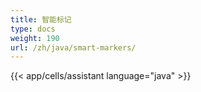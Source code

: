 ```yaml
---
title: 智能标记
type: docs
weight: 190
url: /zh/java/smart-markers/
---
```



{{< app/cells/assistant language="java" >}}
